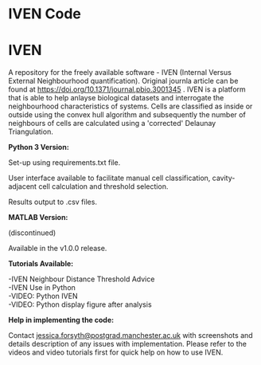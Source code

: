 # IVEN Code
 
 # IVEN
A repository for the freely available software - IVEN (Internal Versus External Neighbourhood quantification). 
Original journla article can be found at https://doi.org/10.1371/journal.pbio.3001345 . 
IVEN is a platform that is able to help anlayse biological datasets and interrogate the neighbourhood characteristics of systems. Cells are classified as inside or outside using the convex hull algorithm and subsequently the number of neighbours of cells are calculated using a 'corrected' Delaunay Triangulation. 

**Python 3 Version:**  

Set-up using requirements.txt file. 

User interface available to facilitate manual cell classification, cavity-adjacent cell calculation and threshold selection.

Results output to .csv files. 

**MATLAB Version:**  

(discontinued)

Available in the v1.0.0 release. 

**Tutorials Available:** 

-IVEN Neighbour Distance Threshold Advice   
-IVEN Use in Python   
-VIDEO: Python IVEN   
-VIDEO: Python display figure after analysis

**Help in implementing the code:**

Contact jessica.forsyth@postgrad.manchester.ac.uk with screenshots and details description of any issues with implementation. Please refer to the videos and video tutorials first for quick help on how to use IVEN.
